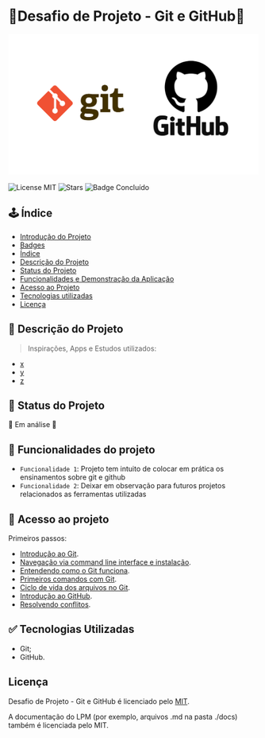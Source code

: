 # 🐙Desafio de Projeto - Git e GitHub🐙
![Imagem de Capa](gitgithub.png)



![License MIT](https://img.shields.io/badge/license-MIT-brightgreen?style=for-the-badge)
![Stars](https://img.shields.io/github/stars/Clousbi/Dio-desafio-1?style=for-the-badge)
![Badge Concluído](https://img.shields.io/badge/status-conclu%C3%ADdo-yellow?style=for-the-badge)



## 🕹️ Índice 

* [Introdução do Projeto](#Título-e-Imagem-de-capa)
* [Badges](#badges)
* [Índice](#índice)
* [Descrição do Projeto](#descrição-do-projeto)
* [Status do Projeto](#status-do-Projeto)
* [Funcionalidades e Demonstração da Aplicação](#funcionalidades-e-demonstração-da-aplicação)
* [Acesso ao Projeto](#acesso-ao-projeto)
* [Tecnologias utilizadas](#tecnologias-utilizadas)
* [Licença](#licença)

## 🔴 Descrição do Projeto

> Inspirações, Apps e Estudos utilizados:
* [x](x)
* [y](y)
* [z](z)



## 🔴 Status do Projeto
 
:construction:  Em análise  :construction:



## :hammer: Funcionalidades do projeto

- `Funcionalidade 1`: Projeto tem intuito de colocar em prática os ensinamentos sobre git e github
- `Funcionalidade 2`: Deixar em observação para futuros projetos relacionados as ferramentas utilizadas


## 🔴 Acesso ao projeto

Primeiros passos: 
* [Introdução ao Git](x). 
* [Navegação via command line interface e instalação](x).
* [Entendendo como o Git funciona](x).
* [Primeiros comandos com Git](x).
* [Ciclo de vida dos arquivos no Git](x).
* [Introdução ao GitHub](x).
* [Resolvendo conflitos](x).      

## :white_check_mark: Tecnologias Utilizadas
* Git;
* GitHub.

## Licença
Desafio de Projeto - Git e GitHub é licenciado pelo [MIT](x). 
>
A documentação do LPM (por exemplo, arquivos .md na pasta ./docs) também é licenciada pelo MIT.